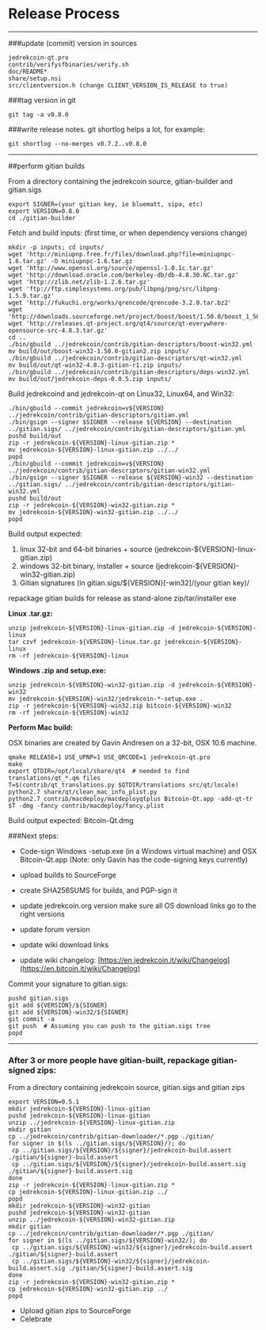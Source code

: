 Release Process
====================

* * *

###update (commit) version in sources


	jedrekcoin-qt.pro
	contrib/verifysfbinaries/verify.sh
	doc/README*
	share/setup.nsi
	src/clientversion.h (change CLIENT_VERSION_IS_RELEASE to true)

###tag version in git

	git tag -a v0.8.0

###write release notes. git shortlog helps a lot, for example:

	git shortlog --no-merges v0.7.2..v0.8.0

* * *

##perform gitian builds

 From a directory containing the jedrekcoin source, gitian-builder and gitian.sigs
  
	export SIGNER=(your gitian key, ie bluematt, sipa, etc)
	export VERSION=0.8.0
	cd ./gitian-builder

 Fetch and build inputs: (first time, or when dependency versions change)

	mkdir -p inputs; cd inputs/
	wget 'http://miniupnp.free.fr/files/download.php?file=miniupnpc-1.6.tar.gz' -O miniupnpc-1.6.tar.gz
	wget 'http://www.openssl.org/source/openssl-1.0.1c.tar.gz'
	wget 'http://download.oracle.com/berkeley-db/db-4.8.30.NC.tar.gz'
	wget 'http://zlib.net/zlib-1.2.6.tar.gz'
	wget 'ftp://ftp.simplesystems.org/pub/libpng/png/src/libpng-1.5.9.tar.gz'
	wget 'http://fukuchi.org/works/qrencode/qrencode-3.2.0.tar.bz2'
	wget 'http://downloads.sourceforge.net/project/boost/boost/1.50.0/boost_1_50_0.tar.bz2'
	wget 'http://releases.qt-project.org/qt4/source/qt-everywhere-opensource-src-4.8.3.tar.gz'
	cd ..
	./bin/gbuild ../jedrekcoin/contrib/gitian-descriptors/boost-win32.yml
	mv build/out/boost-win32-1.50.0-gitian2.zip inputs/
	./bin/gbuild ../jedrekcoin/contrib/gitian-descriptors/qt-win32.yml
	mv build/out/qt-win32-4.8.3-gitian-r1.zip inputs/
	./bin/gbuild ../jedrekcoin/contrib/gitian-descriptors/deps-win32.yml
	mv build/out/jedrekcoin-deps-0.0.5.zip inputs/

 Build jedrekcoind and jedrekcoin-qt on Linux32, Linux64, and Win32:
  
	./bin/gbuild --commit jedrekcoin=v${VERSION} ../jedrekcoin/contrib/gitian-descriptors/gitian.yml
	./bin/gsign --signer $SIGNER --release ${VERSION} --destination ../gitian.sigs/ ../jedrekcoin/contrib/gitian-descriptors/gitian.yml
	pushd build/out
	zip -r jedrekcoin-${VERSION}-linux-gitian.zip *
	mv jedrekcoin-${VERSION}-linux-gitian.zip ../../
	popd
	./bin/gbuild --commit jedrekcoin=v${VERSION} ../jedrekcoin/contrib/gitian-descriptors/gitian-win32.yml
	./bin/gsign --signer $SIGNER --release ${VERSION}-win32 --destination ../gitian.sigs/ ../jedrekcoin/contrib/gitian-descriptors/gitian-win32.yml
	pushd build/out
	zip -r jedrekcoin-${VERSION}-win32-gitian.zip *
	mv jedrekcoin-${VERSION}-win32-gitian.zip ../../
	popd

  Build output expected:

  1. linux 32-bit and 64-bit binaries + source (jedrekcoin-${VERSION}-linux-gitian.zip)
  2. windows 32-bit binary, installer + source (jedrekcoin-${VERSION}-win32-gitian.zip)
  3. Gitian signatures (in gitian.sigs/${VERSION}[-win32]/(your gitian key)/

repackage gitian builds for release as stand-alone zip/tar/installer exe

**Linux .tar.gz:**

	unzip jedrekcoin-${VERSION}-linux-gitian.zip -d jedrekcoin-${VERSION}-linux
	tar czvf jedrekcoin-${VERSION}-linux.tar.gz jedrekcoin-${VERSION}-linux
	rm -rf jedrekcoin-${VERSION}-linux

**Windows .zip and setup.exe:**

	unzip jedrekcoin-${VERSION}-win32-gitian.zip -d jedrekcoin-${VERSION}-win32
	mv jedrekcoin-${VERSION}-win32/jedrekcoin-*-setup.exe .
	zip -r jedrekcoin-${VERSION}-win32.zip bitcoin-${VERSION}-win32
	rm -rf jedrekcoin-${VERSION}-win32

**Perform Mac build:**

  OSX binaries are created by Gavin Andresen on a 32-bit, OSX 10.6 machine.

	qmake RELEASE=1 USE_UPNP=1 USE_QRCODE=1 jedrekcoin-qt.pro
	make
	export QTDIR=/opt/local/share/qt4  # needed to find translations/qt_*.qm files
	T=$(contrib/qt_translations.py $QTDIR/translations src/qt/locale)
	python2.7 share/qt/clean_mac_info_plist.py
	python2.7 contrib/macdeploy/macdeployqtplus Bitcoin-Qt.app -add-qt-tr $T -dmg -fancy contrib/macdeploy/fancy.plist

 Build output expected: Bitcoin-Qt.dmg

###Next steps:

* Code-sign Windows -setup.exe (in a Windows virtual machine) and
  OSX Bitcoin-Qt.app (Note: only Gavin has the code-signing keys currently)

* upload builds to SourceForge

* create SHA256SUMS for builds, and PGP-sign it

* update jedrekcoin.org version
  make sure all OS download links go to the right versions

* update forum version

* update wiki download links

* update wiki changelog: [https://en.jedrekcoin.it/wiki/Changelog](https://en.bitcoin.it/wiki/Changelog)

Commit your signature to gitian.sigs:

	pushd gitian.sigs
	git add ${VERSION}/${SIGNER}
	git add ${VERSION}-win32/${SIGNER}
	git commit -a
	git push  # Assuming you can push to the gitian.sigs tree
	popd

-------------------------------------------------------------------------

### After 3 or more people have gitian-built, repackage gitian-signed zips:

From a directory containing jedrekcoin source, gitian.sigs and gitian zips

	export VERSION=0.5.1
	mkdir jedrekcoin-${VERSION}-linux-gitian
	pushd jedrekcoin-${VERSION}-linux-gitian
	unzip ../jedrekcoin-${VERSION}-linux-gitian.zip
	mkdir gitian
	cp ../jedrekcoin/contrib/gitian-downloader/*.pgp ./gitian/
	for signer in $(ls ../gitian.sigs/${VERSION}/); do
	 cp ../gitian.sigs/${VERSION}/${signer}/jedrekcoin-build.assert ./gitian/${signer}-build.assert
	 cp ../gitian.sigs/${VERSION}/${signer}/jedrekcoin-build.assert.sig ./gitian/${signer}-build.assert.sig
	done
	zip -r jedrekcoin-${VERSION}-linux-gitian.zip *
	cp jedrekcoin-${VERSION}-linux-gitian.zip ../
	popd
	mkdir jedrekcoin-${VERSION}-win32-gitian
	pushd jedrekcoin-${VERSION}-win32-gitian
	unzip ../jedrekcoin-${VERSION}-win32-gitian.zip
	mkdir gitian
	cp ../jedrekcoin/contrib/gitian-downloader/*.pgp ./gitian/
	for signer in $(ls ../gitian.sigs/${VERSION}-win32/); do
	 cp ../gitian.sigs/${VERSION}-win32/${signer}/jedrekcoin-build.assert ./gitian/${signer}-build.assert
	 cp ../gitian.sigs/${VERSION}-win32/${signer}/jedrekcoin-build.assert.sig ./gitian/${signer}-build.assert.sig
	done
	zip -r jedrekcoin-${VERSION}-win32-gitian.zip *
	cp jedrekcoin-${VERSION}-win32-gitian.zip ../
	popd

- Upload gitian zips to SourceForge
- Celebrate 
